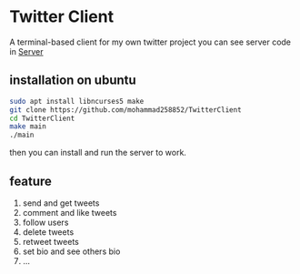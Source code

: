 # Twitter Client

A terminal-based client for my own twitter project
you can see server code in [Server](https://github.com/mohammad258852/TwitterServer)


## installation on ubuntu

```bash
sudo apt install libncurses5 make
git clone https://github.com/mohammad258852/TwitterClient
cd TwitterClient
make main
./main
```

then you can install and run the server to work.

## feature
1.  send and get tweets
2.  comment and like tweets
3.  follow users
4.  delete tweets
5.  retweet tweets
6.  set bio and see others bio
7.  ...
